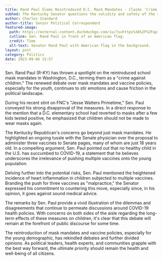 ```yaml
---
title: Rand Paul Slams Reintroduced D.C. Mask Mandates - Claims 'Crime Against Children'
subhed: The Kentucky Senator questions the validity and safety of the renewed mask and vaccine push for the youth.
author: Charles Standard
author-title: Senior Political Correspondent
featured-image: 
  path: https://external-content.duckduckgo.com/iu/?u=https%3A%2F%2Fapi.time.com%2Fwp-content%2Fuploads%2F2015%2F02%2Frand-paul-vaccine.jpg&f=1&nofb=1&ipt=5eca0896a48fdfd2f648d35a05a7b9405500661b8d0eed6e9e93998b0f4adccb&ipo=images
  cutline: Sen. Rand Paul in front of an American flag.
  credit: Time
  alt-text: Senator Rand Paul with American flag in the background.
layout: post
category: Politics
date: 2023-09-06 15:57
---
```


Sen. Rand Paul (R-KY) has thrown a spotlight on the reintroduced school mask mandates in Washington, D.C., terming them as a "crime against children." The renewed debate over mask mandates and vaccine policies, especially for the youth, continues to stir emotions and cause friction in the political landscape.

During his recent stint on FNC's "Jesse Watters Primetime," Sen. Paul conveyed his strong disapproval of the measures. In a direct response to the mention that a D.C. elementary school had reverted to masks after a few kids tested positive, he emphasized that children should not be made to wear masks again.

The Kentucky Republican's concerns go beyond just mask mandates. He highlighted an ongoing tussle with the Senate physician over the proposal to administer three vaccines to Senate pages, many of whom are just 18 years old. In a compelling argument, Sen. Paul pointed out that no healthy child in the U.S. has succumbed to COVID-19, a statement that he believes underscores the irrelevance of pushing multiple vaccines onto the young population.

Delving further into the potential risks, Sen. Paul mentioned the heightened incidence of heart inflammation in children subjected to multiple vaccines. Branding the push for three vaccines as "malpractice," the Senator expressed his commitment to countering this move, especially since, in his opinion, it goes against sound medical advice.

The remarks by Sen. Paul provide a vivid illustration of the dilemmas and disagreements that continue to permeate discussions around COVID-19 health policies. With concerns on both sides of the aisle regarding the long-term effects of these measures on children, it's clear that this debate will remain at the forefront of public discourse for some time.

The reintroduction of mask mandates and vaccine policies, especially for the young demographic, has rekindled debates and further divided opinions. As political leaders, health experts, and communities grapple with the best way forward, the ultimate priority should remain the health and well-being of all citizens.
